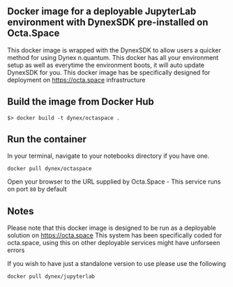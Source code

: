 ## Docker image for a deployable JupyterLab environment with DynexSDK pre-installed on Octa.Space
This docker image is wrapped with the DynexSDK to allow users a quicker method for using Dynex n.quantum.
This docker has all your environment setup as well as everytime the environment boots, it will auto update DynexSDK for you.
This docker image has be specifically designed for deployment on https://octa.space infrastructure 

## Build the image from Docker Hub
```shell
$> docker build -t dynex/octaspace .
```

## Run the container
In your terminal, navigate to your notebooks directory if you have one.
```shell
docker pull dynex/octaspace
```

Open your browser to the URL supplied by Octa.Space - This service runs on port ```80``` by default

## Notes
Please note that this docker image is designed to be run as a deployable solution on https://octa.space
This system has been specifically coded for octa.space, using this on other deployable services might have unforseen errors

If you wish to have just a standalone version to use please use the following
```shell
docker pull dynex/jupyterlab
```